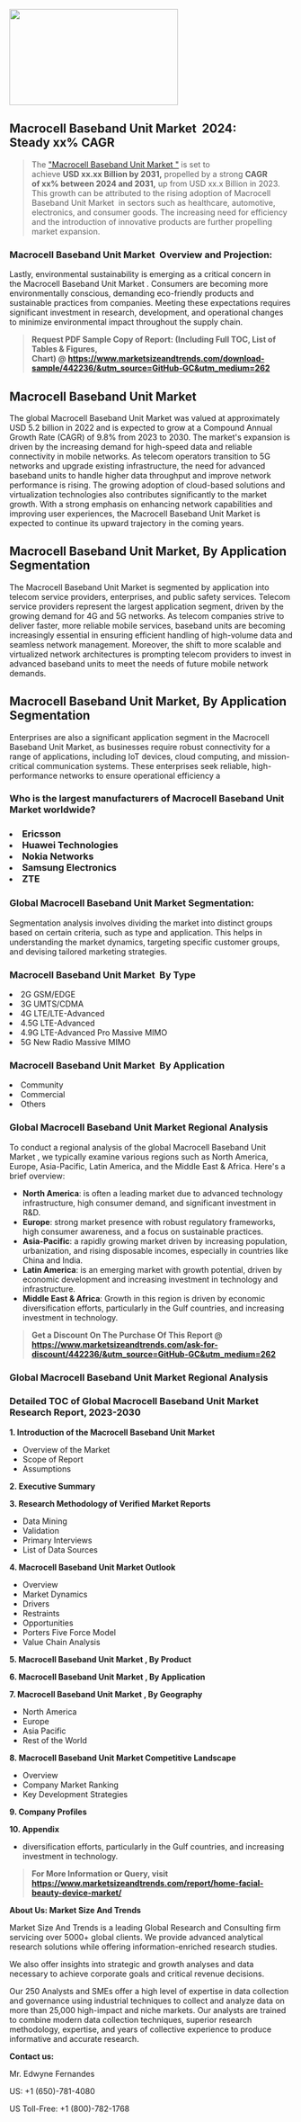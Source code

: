 <p><img class="alignnone size-medium wp-image-20088" src="https://ffe5etoiles.com/wp-content/uploads/2024/12/MST1-300x171.png" alt="" width="300" height="171" /></p><h2 id="ember46" class="ember-view reader-text-block__heading-2">Macrocell Baseband Unit Market &nbsp;2024: Steady&nbsp;xx% CAGR</h2><blockquote id="ember47" class="ember-view reader-text-block__blockquote">The&nbsp;<a class="app-aware-link " href="https://www.marketsizeandtrends.com/download-sample/442236/&utm_source=GitHub-GC&utm_medium=262" target="_blank" data-test-app-aware-link="">"Macrocell Baseband Unit Market "</a>&nbsp;is set to achieve&nbsp;<strong>USD&nbsp;xx.xx&nbsp;Billion by 2031,</strong>&nbsp;propelled by a strong&nbsp;<strong>CAGR of&nbsp;xx% between 2024 and 2031,</strong>&nbsp;up from USD xx.x Billion in 2023. This growth can be attributed to the rising adoption of&nbsp;Macrocell Baseband Unit Market &nbsp;in sectors such as healthcare, automotive, electronics, and consumer goods. The increasing need for efficiency and the introduction of innovative products are further propelling market expansion.</blockquote><h3 id="ember48" class="ember-view reader-text-block__heading-3">Macrocell Baseband Unit Market &nbsp;Overview and Projection:</h3><p id="ember49" class="ember-view reader-text-block__paragraph">Lastly, environmental sustainability is emerging as a critical concern in the&nbsp;Macrocell Baseband Unit Market . Consumers are becoming more environmentally conscious, demanding eco-friendly products and sustainable practices from companies. Meeting these expectations requires significant investment in research, development, and operational changes to minimize environmental impact throughout the supply chain.</p><blockquote id="ember50" class="ember-view reader-text-block__blockquote"><strong>Request PDF Sample Copy of Report: (Including Full TOC, List of Tables &amp; Figures, Chart)&nbsp;@&nbsp;<strong><a href="https://www.marketsizeandtrends.com/download-sample/442236/&utm_source=GitHub-GC&utm_medium=262" target="_blank">https://www.marketsizeandtrends.com/download-sample/442236/&utm_source=GitHub-GC&utm_medium=262</a></strong></strong></blockquote><h3 class=""> <h2>Macrocell Baseband Unit Market</h2><p>The global Macrocell Baseband Unit Market was valued at approximately USD 5.2 billion in 2022 and is expected to grow at a Compound Annual Growth Rate (CAGR) of 9.8% from 2023 to 2030. The market's expansion is driven by the increasing demand for high-speed data and reliable connectivity in mobile networks. As telecom operators transition to 5G networks and upgrade existing infrastructure, the need for advanced baseband units to handle higher data throughput and improve network performance is rising. The growing adoption of cloud-based solutions and virtualization technologies also contributes significantly to the market growth. With a strong emphasis on enhancing network capabilities and improving user experiences, the Macrocell Baseband Unit Market is expected to continue its upward trajectory in the coming years.</p><h2>Macrocell Baseband Unit Market, By Application Segmentation</h2><p>The Macrocell Baseband Unit Market is segmented by application into telecom service providers, enterprises, and public safety services. Telecom service providers represent the largest application segment, driven by the growing demand for 4G and 5G networks. As telecom companies strive to deliver faster, more reliable mobile services, baseband units are becoming increasingly essential in ensuring efficient handling of high-volume data and seamless network management. Moreover, the shift to more scalable and virtualized network architectures is prompting telecom providers to invest in advanced baseband units to meet the needs of future mobile network demands.</p><h2>Macrocell Baseband Unit Market, By Application Segmentation</h2><p>Enterprises are also a significant application segment in the Macrocell Baseband Unit Market, as businesses require robust connectivity for a range of applications, including IoT devices, cloud computing, and mission-critical communication systems. These enterprises seek reliable, high-performance networks to ensure operational efficiency a</h3><h3 id="" class="">Who is the largest manufacturers of&nbsp;Macrocell Baseband Unit Market worldwide?</h3><h3 class=""></Li><Li>Ericsson</Li><Li> Huawei Technologies</Li><Li> Nokia Networks</Li><Li> Samsung Electronics</Li><Li> ZTE</h3><h3 id="ember53" class="ember-view reader-text-block__heading-3">Global&nbsp;Macrocell Baseband Unit Market Segmentation:</h3><p id="ember54" class="ember-view reader-text-block__paragraph">Segmentation analysis involves dividing the market into distinct groups based on certain criteria, such as type and application. This helps in understanding the market dynamics, targeting specific customer groups, and devising tailored marketing strategies.</p><h3 id="" class="">Macrocell Baseband Unit Market &nbsp;By Type</h3><p></Li><Li>2G GSM/EDGE</Li><Li> 3G UMTS/CDMA</Li><Li> 4G LTE/LTE-Advanced</Li><Li> 4.5G LTE-Advanced</Li><Li> 4.9G LTE-Advanced Pro Massive MIMO</Li><Li> 5G New Radio Massive MIMO</p><h3 id="" class="">Macrocell Baseband Unit Market &nbsp;By Application</h3><p class=""></Li><Li>Community</Li><Li> Commercial</Li><Li> Others</p><h3 id="ember62" class="ember-view reader-text-block__heading-3">Global Macrocell Baseband Unit Market Regional Analysis</h3><p id="ember63" class="ember-view reader-text-block__paragraph">To conduct a regional analysis of the global Macrocell Baseband Unit Market , we typically examine various regions such as North America, Europe, Asia-Pacific, Latin America, and the Middle East &amp; Africa. Here's a brief overview:</p><ul><li><strong>North America</strong>: is often a leading market due to advanced technology infrastructure, high consumer demand, and significant investment in R&amp;D.</li><li><strong>Europe</strong>: strong market presence with robust regulatory frameworks, high consumer awareness, and a focus on sustainable practices.</li><li><strong>Asia-Pacific</strong>: a rapidly growing market driven by increasing population, urbanization, and rising disposable incomes, especially in countries like China and India.</li><li><strong>Latin America</strong>: is an emerging market with growth potential, driven by economic development and increasing investment in technology and infrastructure.</li><li><strong>Middle East &amp; Africa</strong>: Growth in this region is driven by economic diversification efforts, particularly in the Gulf countries, and increasing investment in technology.</li></ul><blockquote id="ember61" class="ember-view reader-text-block__blockquote"><strong>Get a Discount On The Purchase Of This Report @ <strong><a href="https://html-cleaner.com/" target="">https://www.marketsizeandtrends.com/ask-for-discount/442236/&utm_source=GitHub-GC&utm_medium=262</a></strong></strong></blockquote><h3 id="ember62" class="ember-view reader-text-block__heading-3">Global Macrocell Baseband Unit Market Regional Analysis</h3><h3 id="" class="">Detailed TOC of Global Macrocell Baseband Unit Market Research Report, 2023-2030</h3><p id="" class=""><strong>1. Introduction of the Macrocell Baseband Unit Market </strong></p><ul><li>Overview of the Market</li><li>Scope of Report</li><li>Assumptions</li></ul><p id="" class=""><strong>2. Executive Summary</strong></p><p id="" class=""><strong>3. Research Methodology of Verified Market Reports</strong></p><ul><li>Data Mining</li><li>Validation</li><li>Primary Interviews</li><li>List of Data Sources</li></ul><p id="" class=""><strong>4. Macrocell Baseband Unit Market Outlook</strong></p><ul><li>Overview</li><li>Market Dynamics</li><li>Drivers</li><li>Restraints</li><li>Opportunities</li><li>Porters Five Force Model</li><li>Value Chain Analysis</li></ul><p id="" class=""><strong>5. Macrocell Baseband Unit Market , By Product</strong></p><p id="" class=""><strong>6. Macrocell Baseband Unit Market , By Application</strong></p><p id="" class=""><strong>7. Macrocell Baseband Unit Market , By Geography</strong></p><ul><li>North America</li><li>Europe</li><li>Asia Pacific</li><li>Rest of the World</li></ul><p id="" class=""><strong>8. Macrocell Baseband Unit Market Competitive Landscape</strong></p><ul><li>Overview</li><li>Company Market Ranking</li><li>Key Development Strategies</li></ul><p id="" class=""><strong>9. Company Profiles</strong></p><p id="" class=""><strong>10. Appendix</strong></p><ul><li>diversification efforts, particularly in the Gulf countries, and increasing investment in technology.</li></ul><blockquote id="ember65" class="ember-view reader-text-block__blockquote"><strong>For More Information or Query, visit <strong><strong><a href="https://html-cleaner.com/" target="">https://www.marketsizeandtrends.com/report/home-facial-beauty-device-market/</a></strong></strong></strong></blockquote><p id="" class=""><strong>About Us: Market Size And Trends</strong></p><p id="" class="">Market Size And Trends is a leading Global Research and Consulting firm servicing over 5000+ global clients. We provide advanced analytical research solutions while offering information-enriched research studies.</p><p id="" class="">We also offer insights into strategic and growth analyses and data necessary to achieve corporate goals and critical revenue decisions.</p><p id="" class="">Our 250 Analysts and SMEs offer a high level of expertise in data collection and governance using industrial techniques to collect and analyze data on more than 25,000 high-impact and niche markets. Our analysts are trained to combine modern data collection techniques, superior research methodology, expertise, and years of collective experience to produce informative and accurate research.</p><p id="" class=""><strong>Contact us:</strong></p><p id="" class="">Mr. Edwyne Fernandes</p><p id="" class="">US: +1 (650)-781-4080</p><p id="" class="">US Toll-Free: +1 (800)-782-1768</p>
